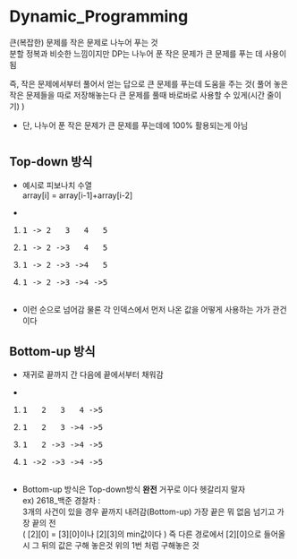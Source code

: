 # Dynamic_Programming

큰(복잡한) 문제를 작은 문제로 나누어 푸는 것  
분할 정복과 비슷한 느낌이지만 DP는 나누어 푼 작은 문제가 큰 문제를 푸는 데 사용이 됨  

즉, 작은 문제에서부터 풀어서 얻는 답으로 큰 문제를 푸는데 도움을 주는 것( 풀어 놓은 작은 문제들을 따로 저장해놓는다 큰 문제를 풀때 바로바로 사용할 수 있게(시간 줄이기) )

* 단, 나누어 푼 작은 문제가 큰 문제를 푸는데에 100% 활용되는게 아님


# 

## Top-down 방식

- 예시로 피보나치 수열  
array[i] = array[i-1]+array[i-2]  

- 
1. <pre>1 -> 2   3   4   5
2. <pre>1 -> 2 ->3   4   5
3. <pre>1 -> 2 ->3 ->4   5
4. <pre>1 -> 2 ->3 ->4 ->5

- 이런 순으로 넘어감 물론 각 인덱스에서 먼저 나온 값을 어떻게 사용하는 가가 관건이다


## Bottom-up 방식

- 재귀로 끝까지 간 다음에 끝에서부터 채워감

- 
1. <pre>1   2   3   4 ->5
2. <pre>1   2   3 ->4 ->5
3. <pre>1   2 ->3 ->4 ->5
4. <pre>1 ->2 ->3 ->4 ->5

* Bottom-up 방식은 Top-down방식 **완전** 거꾸로 이다 헷갈리지 말자  
ex) 2618_백준 경찰차 :  
3개의 사건이 있을 경우 끝까지 내려감(Bottom-up) 가장 끝은 뭐 없음 넘기고 가장 끝의 전  
( [2][0] =  [3][0]이나 [2][3]의 min값이다 )
즉 다른 경로에서 [2][0]으로 들어올 시 그 뒤의 값은 구해 놓은것 위의 1번 처럼 구해놓은 것